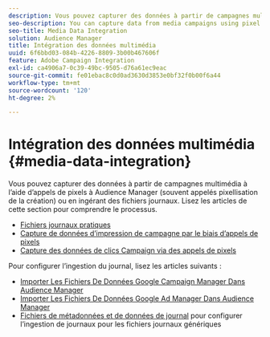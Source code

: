 ```yaml
---
description: Vous pouvez capturer des données à partir de campagnes multimédia à l’aide d’appels de pixels à Audience Manager (souvent appelés pixellisation de la création) ou en ingérant des fichiers journaux.
seo-description: You can capture data from media campaigns using pixel calls to Audience Manager (often called pixeling the creative) or by ingesting log files.
seo-title: Media Data Integration
solution: Audience Manager
title: Intégration des données multimédia
uuid: 6f6bbd03-084b-4226-8809-3b00b467606f
feature: Adobe Campaign Integration
exl-id: ca4906a7-0c39-49bc-9505-d76a61ec9eac
source-git-commit: fe01ebac8c0d0ad3630d3853e0bf32f0b00f6a44
workflow-type: tm+mt
source-wordcount: '120'
ht-degree: 2%

---
```


# Intégration des données multimédia {#media-data-integration}

Vous pouvez capturer des données à partir de campagnes multimédia à l’aide d’appels de pixels à Audience Manager (souvent appelés pixellisation de la création) ou en ingérant des fichiers journaux. Lisez les articles de cette section pour comprendre le processus.

<!-- c_camp_data_int.xml -->

* [Fichiers journaux pratiques](/help/using/integration/media-data-integration/actionable-log-files.md)
* [Capture de données d’impression de campagne par le biais d’appels de pixels](/help/using/integration/media-data-integration/impression-data-pixels.md)
* [Capture des données de clics Campaign via des appels de pixels](/help/using/integration/media-data-integration/click-data-pixels.md)

Pour configurer l’ingestion du journal, lisez les articles suivants :

* [Importer Les Fichiers De Données Google Campaign Manager Dans Audience Manager](/help/using/reporting/audience-optimization-reports/aor-advertisers/import-dcm.md)
* [Importer Les Fichiers De Données Google Ad Manager Dans Audience Manager](/help/using/reporting/audience-optimization-reports/aor-publishers/import-dfp.md)
* [Fichiers de métadonnées et de données de journal](/help/using/reporting/audience-optimization-reports/metadata-files-intro/metadata-files-intro.md) pour configurer l’ingestion de journaux pour les fichiers journaux génériques
